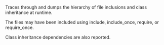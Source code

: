 Traces through and dumps the hierarchy of file inclusions and class
inheritance at runtime.

The files may have been included using <span
class="function">include</span>, <span
class="function">include\_once</span>, <span
class="function">require</span>, or <span
class="function">require\_once</span>.

Class inheritance dependencies are also reported.
